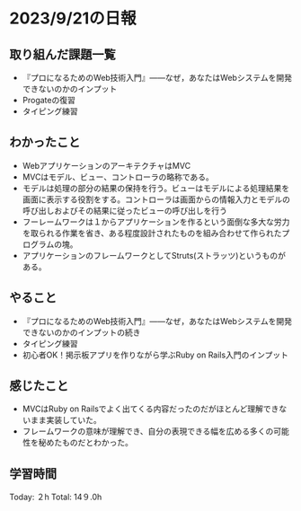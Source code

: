 # 2023/9/21の日報
## 取り組んだ課題一覧
*  『プロになるためのWeb技術入門』――なぜ，あなたはWebシステムを開発できないのかのインプット
*  Progateの復習
* タイピング練習
## わかったこと
*  WebアプリケーションのアーキテクチャはMVC
*  MVCはモデル、ビュー、コントローラの略称である。
*  モデルは処理の部分の結果の保持を行う。ビューはモデルによる処理結果を画面に表示する役割をする。コントローラは画面からの情報入力とモデルの呼び出しおよびその結果に従ったビューの呼び出しを行う
*  フーレームワークは１からアプリケーションを作るという面倒な多大な労力を取られる作業を省き、ある程度設計されたものを組み合わせて作られたプログラムの塊。
*  アプリケーションのフレームワークとしてStruts(ストラッツ)というものがある。
## やること
*  『プロになるためのWeb技術入門』――なぜ，あなたはWebシステムを開発できないのかのインプットの続き
*  タイピング練習
*  初心者OK！掲示板アプリを作りながら学ぶRuby on Rails入門のインプット
## 感じたこと
* MVCはRuby on Railsでよく出てくる内容だったのだがほとんど理解できないまま実装していた。
* フレームワークの意味が理解でき、自分の表現できる幅を広める多くの可能性を秘めたものだとわかった。
## 学習時間
Today: ２h
Total: 14９.0h
